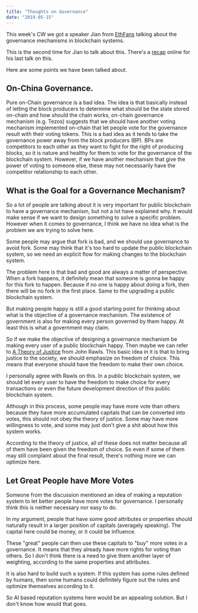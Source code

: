 ```yaml
---
title: "Thoughts on Governance"
date: "2019-05-15"
---
```


This week's CW we got a speaker Jian from [EthFans](http://ethfans.org/) talking about the governance mechanisms in blockchain systems.

This is the second time for Jian to talk about this. There's a [recap](https://ethfans.org/ajian1984/articles/36261) online for his last talk on this. 

Here are some points we have been talked about.

## On-China Governance.

Pure on-Chain governance is a bad idea. The idea is that basically instead of letting the block producers to determine what should be the state stored on-chain and how should the chain works, on-chain governance mechanism (e.g. Tezos) suggests that we should have another voting mechanism implemented on-chain that let people vote for the governance result with their voting tokens. This is a bad idea as it tends to take the governance power away from the block producers (BP). BPs are competitors to each other as they want to fight for the right of producing blocks, so it is nature and healthy for them to vote for the governance of the blockchain system. However, if we have another mechanism that give the power of voting to someone else, these may not necessarily have the competitor relationship to each other.

## What is the Goal for a Governance Mechanism?

So a lot of people are talking about it is very important for public blockchain to have a governance mechanism, but not a lot have explained why. It would make sense if we want to design something to solve a specific problem. However when it comes to governance, I think we have no idea what is the problem we are trying to solve here.

Some people may argue that fork is bad, and we should use governance to avoid fork. Some may think that it's too hard to update the public blockchain system, so we need an explicit flow for making changes to the blockchain system.

The problem here is that bad and good are always a matter of perspective. When a fork happens, it definitely mean that someone is gonna be happy for this fork to happen. Because if no one is happy about doing a fork, then there will be no fork in the first place. Same to the upgrading a public blockchain system.

But making people happy is still a good starting point for thinking about what is the objective of a governance mechanism. The existence of government is also for making every person governed by them happy. At least this is what a government may claim. 

So if we make the objective of designing a governance mechanism be making every user of a public blockchain happy. Then maybe we can refer to [A Theory of Justice](https://zh.wikipedia.org/zh-hans/%E6%AD%A3%E4%B9%89%E8%AE%BA) from John Rawls. This basic idea in it is that to bring justice to the society, we should emphasize on freedom of choice. This means that everyone should have the freedom to make their own choice.

I personally agree with Rawls on this. In a public blockchain system, we should let every user to have the freedom to make choice for every transactions or even the future development direction of this public blockchain system.

Although in this process, some people may have more vote than others because they have more accumulated capitals that can be converted into votes, this should not obey the theory of justice. Some may have more willingness to vote, and some may just don't give a shit about how this system works.

According to the theory of justice, all of these does not matter because all of them have been given the freedom of choice. So even if some of them may still complaint about the final result, there's nothing more we can optimize here.

## Let Great People have More Votes

Someone from the discussion mentioned an idea of making a reputation system to let better people have more votes for governance. I personally think this is neither necessary nor easy to do.

In my argument, people that have some good attributes or properties should naturally result in a larger position of capitals (averagely speaking). The capital here could be money, or it could be influence. 

These "great" people can then use these capitals to "buy" more votes in a governance. It means that they already have more rights for voting than others. So I don't think there is a need to give them another layer of weighting, according to the same properties and attributes.

It is also hard to build such a system. If this system has some rules defined by humans, then some humans could definitely figure out the rules and optimize themselves according to it. 

So AI based reputation systems here would be an appealing solution. But I don't know how would that goes.
